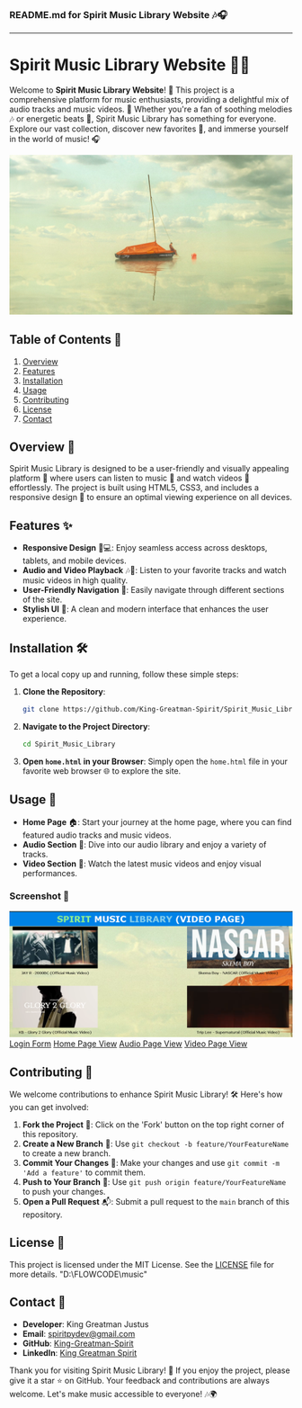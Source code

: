 ### README.md for Spirit Music Library Website 🎶🎧

---

# Spirit Music Library Website 🎼🎤

Welcome to **Spirit Music Library Website**! 🎉 This project is a comprehensive platform for music enthusiasts, providing a delightful mix of audio tracks and music videos. 🎵 Whether you're a fan of soothing melodies 🎶 or energetic beats 🥁, Spirit Music Library has something for everyone. Explore our vast collection, discover new favorites 🌟, and immerse yourself in the world of music! 🎧

![Project Banner](./image/background.png)

## Table of Contents 📜

1. [Overview](#overview)
2. [Features](#features)
3. [Installation](#installation)
4. [Usage](#usage)
5. [Contributing](#contributing)
6. [License](#license)
7. [Contact](#contact)

## Overview 📖

Spirit Music Library is designed to be a user-friendly and visually appealing platform 🎨 where users can listen to music 🎵 and watch videos 🎥 effortlessly. The project is built using HTML5, CSS3, and includes a responsive design 📱 to ensure an optimal viewing experience on all devices.

## Features ✨

- **Responsive Design** 📱💻: Enjoy seamless access across desktops, tablets, and mobile devices.
- **Audio and Video Playback** 🎶🎥: Listen to your favorite tracks and watch music videos in high quality.
- **User-Friendly Navigation** 🚀: Easily navigate through different sections of the site.
- **Stylish UI** 🎨: A clean and modern interface that enhances the user experience.

## Installation 🛠️

To get a local copy up and running, follow these simple steps:

1. **Clone the Repository**:
   ```sh
   git clone https://github.com/King-Greatman-Spirit/Spirit_Music_Library.git
   ```
2. **Navigate to the Project Directory**:
   ```sh
   cd Spirit_Music_Library
   ```
3. **Open `home.html` in your Browser**:
   Simply open the `home.html` file in your favorite web browser 🌐 to explore the site.

## Usage 🎸

- **Home Page** 🏠: Start your journey at the home page, where you can find featured audio tracks and music videos.
- **Audio Section** 🎵: Dive into our audio library and enjoy a variety of tracks.
- **Video Section** 🎥: Watch the latest music videos and enjoy visual performances.

### Screenshot 📸

![Screenshot of Spirit Music Library](./image/video2.png)
[Login Form](./image/form.png)
[Home Page View](./image/home.png)
[Audio Page View](./image/audio.png)
[Video Page View](./image/video1.png)

## Contributing 🤝

We welcome contributions to enhance Spirit Music Library! 🛠️ Here's how you can get involved:

1. **Fork the Project** 🍴: Click on the 'Fork' button on the top right corner of this repository.
2. **Create a New Branch** 🌿: Use `git checkout -b feature/YourFeatureName` to create a new branch.
3. **Commit Your Changes** 💾: Make your changes and use `git commit -m 'Add a feature'` to commit them.
4. **Push to Your Branch** 🚀: Use `git push origin feature/YourFeatureName` to push your changes.
5. **Open a Pull Request** 📬: Submit a pull request to the `main` branch of this repository.

## License 📄

This project is licensed under the MIT License. See the [LICENSE](LICENSE) file for more details.
"D:\FLOWCODE\music"
## Contact 📧

- **Developer**: King Greatman Justus
- **Email**: [spiritpydev@gmail.com](mailto:spiritpydev@gmail.com)
- **GitHub**: [King-Greatman-Spirit](https://github.com/King-Greatman-Spirit)
- **LinkedIn**: [King Greatman Spirit](https://linkedin.com/in/greatman-pydev)

Thank you for visiting Spirit Music Library! 🎉 If you enjoy the project, please give it a star ⭐ on GitHub. Your feedback and contributions are always welcome. Let's make music accessible to everyone! 🎶🌍
